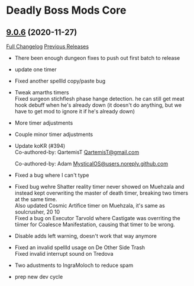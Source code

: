 # Deadly Boss Mods Core

## [9.0.6](https://github.com/DeadlyBossMods/DeadlyBossMods/tree/9.0.6) (2020-11-27)
[Full Changelog](https://github.com/DeadlyBossMods/DeadlyBossMods/compare/9.0.5...9.0.6) [Previous Releases](https://github.com/DeadlyBossMods/DeadlyBossMods/releases)

- There been enough dungeon fixes to push out first batch to release  
- update one timer  
- Fixed another spellId copy/paste bug  
- Tweak amarths timers  
    Fixed surgeon stichflesh phase hange detection. he can still get meat hook debuff when he's already down (it doesn't do anything, but we have to get mod to ignore it if he's already down)  
- More timer adjustments  
- Couple minor timer adjustments  
- Update koKR (#394)  
    Co-authored-by: QartemisT <QartemisT@gmail.com>  
    Co-authored-by: Adam <MysticalOS@users.noreply.github.com>  
- Fixed a bug where I can't type  
- Fixed bug wehre Shatter reality timer never showed on Muehzala and instead kept overwriting the master of death timer, breaking two timers at the same time.  
    Also updated Cosmic Artifice timer on Muehzala, it's same as soulcrusher, 20 10  
    Fixed a bug on Executor Tarvold where Castigate was overriting the tiimer for Coalesce Manifestation, causing that timer to be wrong.  
- Disable adds left warning, doesn't work that way anymore  
- Fixed an invalid spellId usage on De Other Side Trash  
    Fixed invalid interrupt sound on Tredova  
- Two adustments to IngraMoloch to reduce spam  
- prep new dev cycle  
